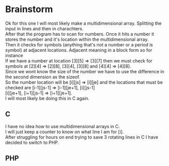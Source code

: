 # Brainstorm
Ok for this one I will most likely make a multidimensional array. Splitting the input in lines and then in charachters.\
After that the program has to scan for numbers. Once it hits a number it stores the number and it's location within the multidimensional array.\
Then it checks for symbols (anything that's not a number or a period is symbol) at adjacent locations. Adjacent meaning in a block form so for instance\
If we have a number at location [3][5] => [3][7] then we must check for symbols at [2][4] => [2][8], [3][4], [3][8] and [4][4] => [4][8].\
Since we wont know the size of the number we have to use the difference in the second dimension as the sizeof.\
So the number location will be [i][js] => [i][je] and the locations that must be checked are [i-1][js-1] => [i-1][je+1], [i][js-1]\
[i][je+1], [i+1][js-1] => [i+1][je+1].\
I will most likely be doing this in C again.

## C
I have no idea how to use multidimensional arrays in C.\
I will just keep a counter to know on what line I am for [i].\
After struggling for hours on end trying to save 3 rotating lines in C I have decided to switch to PHP.

## PHP